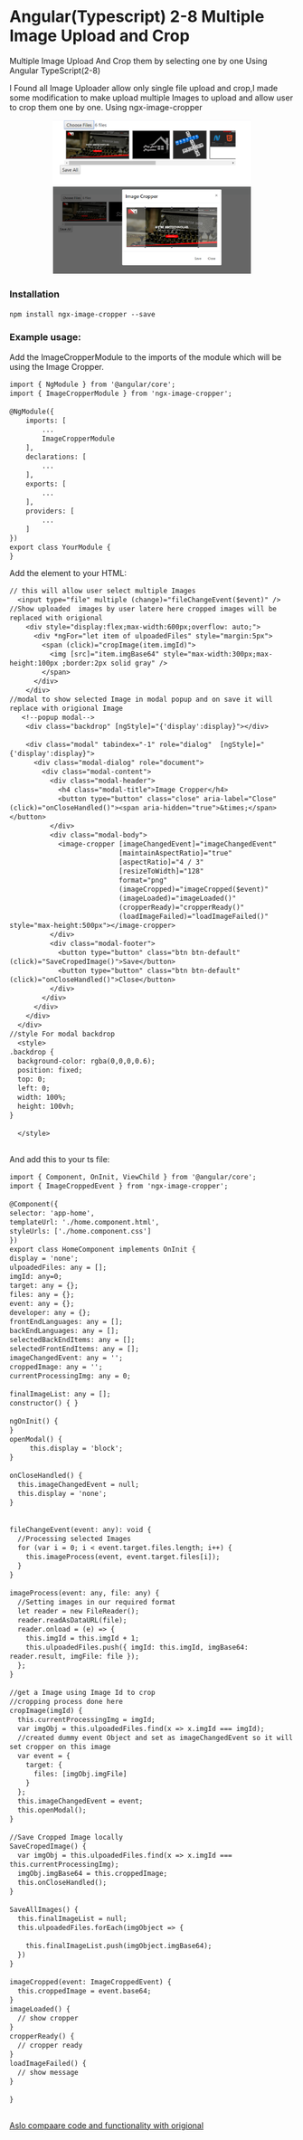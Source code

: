 # Angular(Typescript) 2-8 Multiple Image Upload and Crop 
 Multiple Image Upload And Crop them by selecting one by one Using Angular TypeScript(2-8)
 
 I Found all Image Uploader allow  only single file upload and crop,I made some modification to make upload multiple Images to upload and allow user to crop them one by one.
 Using ngx-image-cropper

<p align="center">
  <img src="https://raw.githubusercontent.com/MMtechnolab/Angular-Typescript--2-8-Multiple-Image-Upload-and-Crop-/master/src/assets/Image/UplaodedMultipleImages.png" width="350" title="Uploaded Image List ">

  <img src="https://raw.githubusercontent.com/MMtechnolab/Angular-Typescript--2-8-Multiple-Image-Upload-and-Crop-/master/src/assets/Image/ImageCropperModal.png" width="350" title="Selected Image Cropper Modal Popoup">
</p>


### Installation
`npm install ngx-image-cropper --save`

### Example usage:
Add the ImageCropperModule to the imports of the module which will be using the Image Cropper.
```
import { NgModule } from '@angular/core';
import { ImageCropperModule } from 'ngx-image-cropper';

@NgModule({
    imports: [
        ...
        ImageCropperModule
    ],
    declarations: [
        ...
    ],
    exports: [
        ...
    ],
    providers: [
        ...
    ]
})
export class YourModule {
}
```

Add the element to your HTML:
```
// this will allow user select multiple Images
  <input type="file" multiple (change)="fileChangeEvent($event)" />
//Show uploaded  images by user latere here cropped images will be replaced with origional
    <div style="display:flex;max-width:600px;overflow: auto;">
      <div *ngFor="let item of ulpoadedFiles" style="margin:5px">
        <span (click)="cropImage(item.imgId)">
          <img [src]="item.imgBase64" style="max-width:300px;max-height:100px ;border:2px solid gray" />
        </span>
      </div>
    </div>
//modal to show selected Image in modal popup and on save it will replace with origional Image
   <!--popup modal-->
    <div class="backdrop" [ngStyle]="{'display':display}"></div>

    <div class="modal" tabindex="-1" role="dialog"  [ngStyle]="{'display':display}">
      <div class="modal-dialog" role="document">
        <div class="modal-content">
          <div class="modal-header">
            <h4 class="modal-title">Image Cropper</h4>
            <button type="button" class="close" aria-label="Close" (click)="onCloseHandled()"><span aria-hidden="true">&times;</span></button>
          </div>
          <div class="modal-body">
            <image-cropper [imageChangedEvent]="imageChangedEvent"
                           [maintainAspectRatio]="true"
                           [aspectRatio]="4 / 3"
                           [resizeToWidth]="128"
                           format="png"
                           (imageCropped)="imageCropped($event)"
                           (imageLoaded)="imageLoaded()"
                           (cropperReady)="cropperReady()"
                           (loadImageFailed)="loadImageFailed()" style="max-height:500px"></image-cropper>
          </div>
          <div class="modal-footer">
            <button type="button" class="btn btn-default" (click)="SaveCropedImage()">Save</button>
            <button type="button" class="btn btn-default" (click)="onCloseHandled()">Close</button>
          </div>
        </div>
      </div>
    </div>
  </div>
//style For modal backdrop  
  <style>
.backdrop {
  background-color: rgba(0,0,0,0.6);
  position: fixed;
  top: 0;
  left: 0;
  width: 100%;
  height: 100vh;
}

  </style>
  
  ```
  
  And add this to your ts file:
  
  ```
  import { Component, OnInit, ViewChild } from '@angular/core';
import { ImageCroppedEvent } from 'ngx-image-cropper';

@Component({
  selector: 'app-home',
  templateUrl: './home.component.html',
  styleUrls: ['./home.component.css']
})
export class HomeComponent implements OnInit {
  display = 'none';
  ulpoadedFiles: any = [];
  imgId: any=0;
  target: any = {};
  files: any = {};
  event: any = {};
  developer: any = {};
  frontEndLanguages: any = [];
  backEndLanguages: any = [];
  selectedBackEndItems: any = [];
  selectedFrontEndItems: any = [];
  imageChangedEvent: any = '';
  croppedImage: any = '';
  currentProcessingImg: any = 0;

  finalImageList: any = [];
  constructor() { }

  ngOnInit() {
  }
  openModal() {
       this.display = 'block';
  }

  onCloseHandled() {
    this.imageChangedEvent = null;
    this.display = 'none';
  }

  
  fileChangeEvent(event: any): void {
    //Processing selected Images 
    for (var i = 0; i < event.target.files.length; i++) {
      this.imageProcess(event, event.target.files[i]);
    }
  }

  imageProcess(event: any, file: any) {
    //Setting images in our required format
    let reader = new FileReader();
    reader.readAsDataURL(file);
    reader.onload = (e) => {
      this.imgId = this.imgId + 1;
      this.ulpoadedFiles.push({ imgId: this.imgId, imgBase64: reader.result, imgFile: file });
    };
  }

  //get a Image using Image Id to crop
  //cropping process done here 
  cropImage(imgId) {
    this.currentProcessingImg = imgId;
    var imgObj = this.ulpoadedFiles.find(x => x.imgId === imgId);
    //created dummy event Object and set as imageChangedEvent so it will set cropper on this image 
    var event = {
      target: {
        files: [imgObj.imgFile]
      }
    };
    this.imageChangedEvent = event;
    this.openModal();
  }

  //Save Cropped Image locally
  SaveCropedImage() {
    var imgObj = this.ulpoadedFiles.find(x => x.imgId === this.currentProcessingImg);
    imgObj.imgBase64 = this.croppedImage;
    this.onCloseHandled();
  }

  SaveAllImages() {
    this.finalImageList = null;
    this.ulpoadedFiles.forEach(imgObject => {

      this.finalImageList.push(imgObject.imgBase64);
    })
  }

  imageCropped(event: ImageCroppedEvent) {
    this.croppedImage = event.base64;
  }
  imageLoaded() {
    // show cropper
  }
  cropperReady() {
    // cropper ready
  }
  loadImageFailed() {
    // show message
  }

}

  
  ```


[Aslo compaare code and functionality with origional](https://stackblitz.com/edit/image-cropper)





